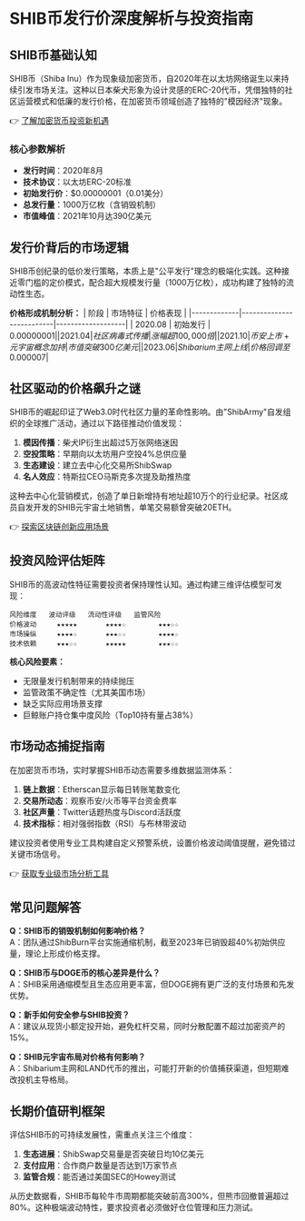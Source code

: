 # SHIB币发行价深度解析与投资指南

## SHIB币基础认知
SHIB币（Shiba Inu）作为现象级加密货币，自2020年在以太坊网络诞生以来持续引发市场关注。这种以日本柴犬形象为设计灵感的ERC-20代币，凭借独特的社区运营模式和低廉的发行价格，在加密货币领域创造了独特的"模因经济"现象。

👉 [了解加密货币投资新机遇](https://bit.ly/okx_welcome)

### 核心参数解析
- **发行时间**：2020年8月
- **技术协议**：以太坊ERC-20标准
- **初始发行价**：$0.00000001（0.01美分）
- **总发行量**：1000万亿枚（含销毁机制）
- **市值峰值**：2021年10月达390亿美元

## 发行价背后的市场逻辑
SHIB币创纪录的低价发行策略，本质上是"公平发行"理念的极端化实践。这种接近零门槛的定价模式，配合超大规模发行量（1000万亿枚），成功构建了独特的流动性生态。

**价格形成机制分析：**
| 阶段        | 市场特征                 | 价格表现          |
|-------------|--------------------------|-------------------|
| 2020.08     | 初始发行                 | $0.00000001       |
| 2021.04     | 社区病毒式传播           | 涨幅超100,000倍   |
| 2021.10     | 币安上市+元宇宙概念加持  | 市值突破300亿美元 |
| 2023.06     | Shibarium主网上线        | 价格回调至$0.000007|

## 社区驱动的价格飙升之谜
SHIB币的崛起印证了Web3.0时代社区力量的革命性影响。由"ShibArmy"自发组织的全球推广活动，通过以下路径推动价值发现：

1. **模因传播**：柴犬IP衍生出超过5万张网络迷因
2. **空投策略**：早期向以太坊用户空投4%总供应量
3. **生态建设**：建立去中心化交易所ShibSwap
4. **名人效应**：特斯拉CEO马斯克多次提及助推热度

这种去中心化营销模式，创造了单日新增持有地址超10万个的行业纪录。社区成员自发开发的SHIB元宇宙土地销售，单笔交易额曾突破20ETH。

👉 [探索区块链创新应用场景](https://bit.ly/okx_welcome)

## 投资风险评估矩阵
SHIB币的高波动性特征需要投资者保持理性认知。通过构建三维评估模型可发现：

```text
风险维度   波动评级   流动性评级   监管风险
价格波动     ★★★★★       ★★★★☆        ★★★☆☆
市场操纵     ★★★★☆       ★★★☆☆        ★★★★☆
技术依赖     ★★★☆☆       ★★★★★        ★★★☆☆
```

**核心风险要素：**
- 无限量发行机制带来的持续抛压
- 监管政策不确定性（尤其美国市场）
- 缺乏实际应用场景支撑
- 巨鲸账户持仓集中度风险（Top10持有量占38%）

## 市场动态捕捉指南
在加密货币市场，实时掌握SHIB币动态需要多维数据监测体系：

1. **链上数据**：Etherscan显示每日转账笔数变化
2. **交易所动态**：观察币安/火币等平台资金费率
3. **社区声量**：Twitter话题热度与Discord活跃度
4. **技术指标**：相对强弱指数（RSI）与布林带波动

建议投资者使用专业工具构建自定义预警系统，设置价格波动阈值提醒，避免错过关键市场信号。

👉 [获取专业级市场分析工具](https://bit.ly/okx_welcome)

## 常见问题解答
**Q：SHIB币的销毁机制如何影响价格？**  
A：团队通过ShibBurn平台实施通缩机制，截至2023年已销毁超40%初始供应量，理论上形成价格支撑。

**Q：SHIB币与DOGE币的核心差异是什么？**  
A：SHIB采用通缩模型且生态应用更丰富，但DOGE拥有更广泛的支付场景和先发优势。

**Q：新手如何安全参与SHIB投资？**  
A：建议从现货小额定投开始，避免杠杆交易，同时分散配置不超过加密资产的15%。

**Q：SHIB元宇宙布局对价格有何影响？**  
A：Shibarium主网和LAND代币的推出，可能打开新的价值捕获渠道，但短期难改投机主导格局。

## 长期价值研判框架
评估SHIB币的可持续发展性，需重点关注三个维度：

1. **生态进展**：ShibSwap交易量是否突破日均10亿美元
2. **支付应用**：合作商户数量是否达到1万家节点
3. **监管合规**：能否通过美国SEC的Howey测试

从历史数据看，SHIB币每轮牛市周期都能突破前高300%，但熊市回撤普遍超过80%。这种极端波动特性，要求投资者必须做好仓位管理和压力测试。
